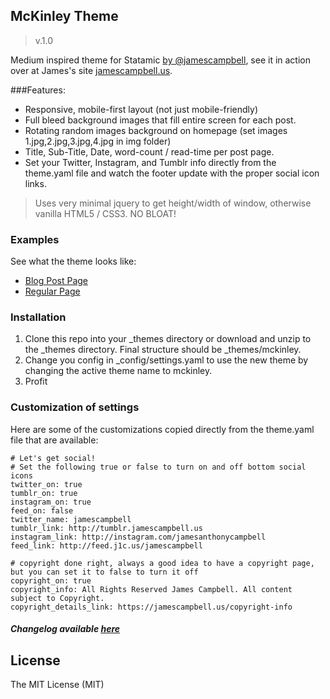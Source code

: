 ## McKinley Theme ##
>v.1.0

Medium inspired theme for Statamic [by @jamescampbell](http://twitter.com/jamescampbell), see it in action over at James's site [jamescampbell.us](https://jamescampbell.us).

###Features:
* Responsive, mobile-first layout (not just mobile-friendly)
* Full bleed background images that fill entire screen for each post.
* Rotating random images background on homepage (set images 1.jpg,2.jpg,3.jpg,4.jpg in img folder)
* Title, Sub-Title, Date, word-count / read-time per post page.
* Set your Twitter, Instagram, and Tumblr info directly from the theme.yaml file and watch the footer update with the proper social icon links.

> Uses very minimal jquery to get height/width of window, otherwise vanilla HTML5 / CSS3. NO BLOAT!

### Examples
See what the theme looks like:
* [Blog Post Page](https://jamescampbell.us/blog/on-photography-and-joy)
* [Regular Page](https://jamescampbell.us/about)

### Installation
1. Clone this repo into your _themes directory or download and unzip to the _themes directory. Final structure should be _themes/mckinley.
2. Change you config in _config/settings.yaml to use the new theme by changing the active theme name to mckinley.
3. Profit

### Customization of settings

Here are some of the customizations copied directly from the theme.yaml file that are available:
```
# Let's get social!
# Set the following true or false to turn on and off bottom social icons
twitter_on: true
tumblr_on: true
instagram_on: true
feed_on: false
twitter_name: jamescampbell
tumblr_link: http://tumblr.jamescampbell.us
instagram_link: http://instagram.com/jamesanthonycampbell
feed_link: http://feed.j1c.us/jamescampbell

# copyright done right, always a good idea to have a copyright page, but you can set it to false to turn it off
copyright_on: true
copyright_info: All Rights Reserved James Campbell. All content subject to Copyright.
copyright_details_link: https://jamescampbell.us/copyright-info
```
##### Changelog available [here](changelog.md)

License
------------
The MIT License (MIT)
